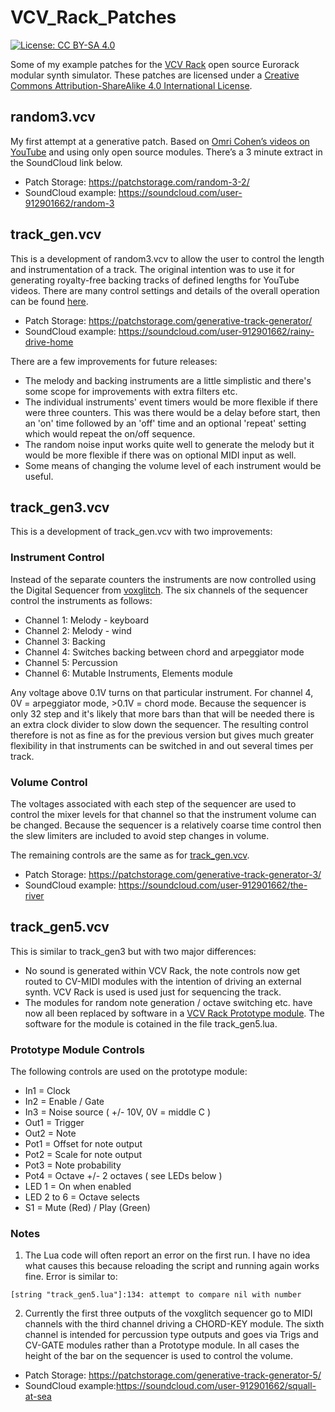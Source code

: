 # VCV_Rack_Patches

[![License: CC BY-SA 4.0](https://img.shields.io/badge/License-CC%20BY--SA%204.0-lightgrey.svg)](https://creativecommons.org/licenses/by-sa/4.0/)

Some of my example patches for the [VCV Rack](https://vcvrack.com/) open source Eurorack modular synth simulator. These patches are licensed under a
[Creative Commons Attribution-ShareAlike 4.0 International License](http://creativecommons.org/licenses/by-sa/4.0/).

## random3.vcv

My first attempt at a generative patch. Based on [Omri Cohen’s videos on YouTube](https://www.youtube.com/channel/UCuWKHSHTHMV_nVSeNH4gYAg) and using only open source modules. There’s a 3 minute extract in the SoundCloud link below.

* Patch Storage: https://patchstorage.com/random-3-2/
* SoundCloud example: https://soundcloud.com/user-912901662/random-3

## track_gen.vcv

This is a development of random3.vcv to allow the user to control the length and instrumentation of a track. The original intention was to use it for generating royalty-free backing tracks of defined lengths for YouTube videos. There are many control settings and details of the overall operation can be found [here](./track_gen.md).

* Patch Storage: https://patchstorage.com/generative-track-generator/
* SoundCloud example: https://soundcloud.com/user-912901662/rainy-drive-home

There are a few improvements for future releases:

* The melody and backing instruments are a little simplistic and there's some scope for improvements with extra filters etc.
* The individual instruments' event timers would be more flexible if there were three counters. This was there would be a delay before start, then an 'on' time followed by an 'off' time and an optional 'repeat' setting which would repeat the on/off sequence.
* The random noise input works quite well to generate the melody but it would be more flexible if there was on optional MIDI input as well.
* Some means of changing the volume level of each instrument would be useful.

## track_gen3.vcv

This is a development of track_gen.vcv with two improvements:

### Instrument Control

Instead of the separate counters the instruments are now controlled using the Digital Sequencer from [voxglitch](https://github.com/clone45/voxglitch). The six channels of the sequencer control the instruments as follows:

* Channel 1: Melody - keyboard
* Channel 2: Melody - wind
* Channel 3: Backing
* Channel 4: Switches backing between chord and arpeggiator mode
* Channel 5: Percussion
* Channel 6: Mutable Instruments, Elements module

Any voltage above 0.1V turns on that particular instrument. For channel 4, 0V = arpeggiator mode, >0.1V = chord mode. Because the sequencer is only 32 step and it's likely that more bars than that will be needed there is an extra clock divider to slow down the sequencer. The resulting control therefore is not as fine as for the previous version but gives much greater flexibility in that instruments can be switched in and out several times per track.

### Volume Control

The voltages associated with each step of the sequencer are used to control the mixer levels for that channel so that the instrument volume can be changed. Because the sequencer is a relatively coarse time control then the slew limiters are included to avoid step changes in volume.

The remaining controls are the same as for [track_gen.vcv](./track_gen.md).

* Patch Storage: https://patchstorage.com/generative-track-generator-3/
* SoundCloud example: https://soundcloud.com/user-912901662/the-river

## track_gen5.vcv

This is similar to track_gen3 but with two major differences:

* No sound is generated within VCV Rack, the note controls now get routed to CV-MIDI modules with the intention of driving an external synth. VCV Rack is used is used just for sequencing the track.
* The modules for random note generation / octave switching etc. have now all been replaced by software in a [VCV Rack Prototype module](https://vcvrack.com/Prototype). The software for the module is cotained in the file track_gen5.lua.

### Prototype Module Controls

The following controls are used on the prototype module:

* In1 = Clock
* In2 = Enable / Gate
* In3 = Noise source ( +/- 10V, 0V = middle C )
* Out1 = Trigger
* Out2 = Note
* Pot1 = Offset for note output
* Pot2 = Scale for note output
* Pot3 = Note probability
* Pot4 = Octave  +/- 2 octaves ( see LEDs below )
* LED 1 = On when enabled
* LED 2 to 6 = Octave selects
* S1 = Mute (Red) / Play (Green)

### Notes

1. The Lua code will often report an error on the first run. I have no idea what causes this because reloading the script and running again works fine. Error is similar to:

`[string "track_gen5.lua"]:134: attempt to compare nil with number`

2. Currently the first three outputs of the voxglitch sequencer go to MIDI channels with the third channel driving a CHORD-KEY module. The sixth channel is intended for percussion type outputs and goes via Trigs and CV-GATE modules rather than a Prototype module. In all cases the height of the bar on the sequencer is used to control the volume.

* Patch Storage: https://patchstorage.com/generative-track-generator-5/
* SoundCloud example:https://soundcloud.com/user-912901662/squall-at-sea
